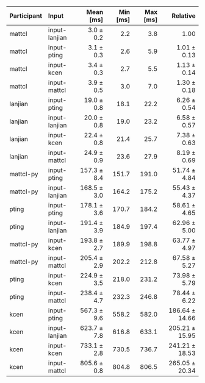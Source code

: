 | Participant | Input | Mean [ms] | Min [ms] | Max [ms] | Relative |
|:---|:---|---:|---:|---:|---:|
| mattcl | input-lanjian | 3.0 ± 0.2 | 2.2 | 3.8 | 1.00 |
| mattcl | input-pting | 3.1 ± 0.3 | 2.6 | 5.9 | 1.01 ± 0.13 |
| mattcl | input-kcen | 3.4 ± 0.3 | 2.7 | 5.5 | 1.13 ± 0.14 |
| mattcl | input-mattcl | 3.9 ± 0.5 | 3.0 | 7.0 | 1.30 ± 0.18 |
| lanjian | input-pting | 19.0 ± 0.8 | 18.1 | 22.2 | 6.26 ± 0.54 |
| lanjian | input-lanjian | 20.0 ± 0.8 | 19.0 | 23.2 | 6.58 ± 0.57 |
| lanjian | input-kcen | 22.4 ± 0.8 | 21.4 | 25.7 | 7.38 ± 0.63 |
| lanjian | input-mattcl | 24.9 ± 0.9 | 23.6 | 27.9 | 8.19 ± 0.69 |
| mattcl-py | input-pting | 157.3 ± 8.4 | 151.7 | 191.0 | 51.74 ± 4.84 |
| mattcl-py | input-lanjian | 168.5 ± 3.0 | 164.2 | 175.2 | 55.43 ± 4.37 |
| pting | input-pting | 178.1 ± 3.6 | 170.7 | 184.2 | 58.61 ± 4.65 |
| pting | input-lanjian | 191.4 ± 3.9 | 184.9 | 197.4 | 62.96 ± 5.00 |
| mattcl-py | input-kcen | 193.8 ± 2.7 | 189.9 | 198.8 | 63.77 ± 4.97 |
| mattcl-py | input-mattcl | 205.4 ± 2.9 | 202.2 | 212.8 | 67.58 ± 5.27 |
| pting | input-kcen | 224.9 ± 3.5 | 218.0 | 231.2 | 73.98 ± 5.79 |
| pting | input-mattcl | 238.4 ± 4.7 | 232.3 | 246.8 | 78.44 ± 6.22 |
| kcen | input-pting | 567.3 ± 9.6 | 558.2 | 582.0 | 186.64 ± 14.66 |
| kcen | input-lanjian | 623.7 ± 7.8 | 616.8 | 633.1 | 205.21 ± 15.95 |
| kcen | input-kcen | 733.1 ± 2.8 | 730.5 | 736.7 | 241.21 ± 18.53 |
| kcen | input-mattcl | 805.6 ± 0.8 | 804.8 | 806.5 | 265.05 ± 20.34 |
